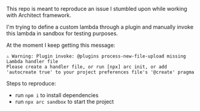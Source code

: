 This repo is meant to reproduce an issue I stumbled upon while working with Architect framework.

I'm trying to define a custom lambda through a plugin and manually invoke this lambda in sandbox for testing purposes.

At the moment I keep getting this message:

```
⚠️ Warning: Plugin invoke: @plugins process-new-file-upload missing Lambda handler file
Please create a handler file, or run [npx] arc init, or add 'autocreate true' to your project preferences file's '@create' pragma
```

Steps to reproduce:

- run `npm i` to install dependencies
- run `npx arc sandbox` to start the project
